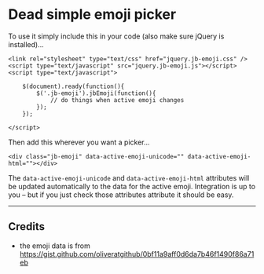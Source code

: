 # Dead simple emoji picker

To use it simply include this in your code (also make sure jQuery is installed)...

```
<link rel="stylesheet" type="text/css" href="jquery.jb-emoji.css" />
<script type="text/javascript" src="jquery.jb-emoji.js"></script>
<script type="text/javascript">

    $(document).ready(function(){
        $('.jb-emoji').jbEmoji(function(){
            // do things when active emoji changes
        });
    });

</script>
```

Then add this wherever you want a picker...

```
<div class="jb-emoji" data-active-emoji-unicode="" data-active-emoji-html=""></div>
```

The `data-active-emoji-unicode` and `data-active-emoji-html` attributes will be updated automatically to the data for the active emoji. Integration is up to you – but if you just check those attributes attribute it should be easy.

***

## Credits

- the emoji data is from https://gist.github.com/oliveratgithub/0bf11a9aff0d6da7b46f1490f86a71eb
